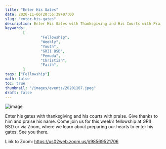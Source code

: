 ```yaml
---
title: "Enter His Gates"
date: 2020-11-06T20:56:39+07:00
slug: "enter-his-gates"
description: Enter His Gates with Thanksgiving and His Courts with Praise. Give Thanks to Him and Praise His Name.
keywords:
        [
                "Fellowship",
                "Weekly",
                "Youth",
                "GRII BSD",
                "Pemuda",
                "Christian",
                "Faith",
        ]
tags: ["Fellowship"]
math: false
toc: true
thumbnail: "/images/events/20201107.jpeg"
draft: false
---
```


![image](/images/events/20201107.jpeg)

Enter his gates with thanksgiving and his courts with praise. Give thanks to him and praise his name. Come join us for this week’s fellowship at GRII BSD or via Zoom, where we learn about preparing our hearts to enter his gates. See you there.

Link to Zoom: https://us02web.zoom.us/j/98569521706
